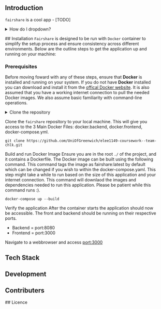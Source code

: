 ## Introduction

`fairshare` is a cool app - [TODO]

<details>
<summary>How do I dropdown?</summary>
<br>
This is how you dropdown.
</details>

## Installation
`Fairshare` is designed to be run with `Docker` container to simplify the setup process and ensure consistency across different environments. Below are the outline steps to get the application up and running on your machine:

### Prerequisites
Before moving foward with any of these steps, ensure that **Docker** is installed and running on your system. If you do not have **Docker** installed you can download and install it from the [offical Docker website](https://www.docker.com/). It is also assumed that you have a working internet connection to pull the needed Docker images. We also assume basic familiarity with command-line operations.

<details>
<summary>Clone the repository</summary>
<br>
Clone the `fairshare` repository to your local machine. This will give you access to the 3 Main Docker Files: docker.backend, docker.frontend, docker-compose.yml. 
```
git clone https://github.com/UniOfGreenwich/elee1149-coursework--team-chlk.git
```
</details>

Clone the `fairshare` repository to your local machine. This will give you access to the 3 Main Docker Files: docker.backend, docker.frontend, docker-compose.yml. 
```
git clone https://github.com/UniOfGreenwich/elee1149-coursework--team-chlk.git
```

Build and run Docker Image
Ensure you are in the root ```./``` of the project, and it contains a Dockerfile. The Docker image can be built using the following command. This command tags the image as fairshare:latest by default which can be changed if you wish to within the docker-compose.yaml. This step might take a while to run based on the size of this application and your internet connection. This command will downlaod the images and dependencies needed to run this application. Please be patient while this command runs :). 

```
docker-compose up --build
```

Verify the application
After the container starts the application should now be accessible. The front and backend should be running on their respective ports.
- Backend = port:8080
- Frontend = port:3000

Navigate to a webbrowser and access [port:3000](http://localhost:3000/)
  

## Tech Stack 

## Development

## Contributers


## Licence
